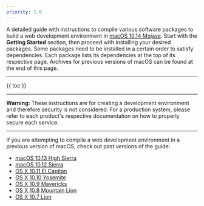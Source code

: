 ```yaml
---
priority: 1.0
---
```


A detailed guide with instructions to compile various software packages to build a web development environment in [macOS 10.14 Mojave](https://en.wikipedia.org/wiki/MacOS_Mojave). Start with the **Getting Started** section, then proceed with installing your desired packages. Some packages need to be installed in a certain order to satisfy dependencies. Each package lists its dependencies at the top of its respective page. Archives for previous versions of macOS can be found at the end of this page.

---

{{ toc }}

---

**Warning:** These instructions are for creating a development environment and therefore security is not considered. For a production system, please refer to each product's respective documentation on how to properly secure each service.

---

If you are attempting to compile a web development environment in a previous version of macOS, check out past versions of the guide:

- [macOS 10.13 High Sierra](/archives/10.13-high-sierra/)
- [macOS 10.12 Sierra](/archives/10.12-sierra/)
- [OS X 10.11 El Capitan](/archives/10.11-el-capitan/)
- [OS X 10.10 Yosemite](/archives/10.10-yosemite/)
- [OS X 10.9 Mavericks](/archives/10.9-mavericks/)
- [OS X 10.8 Mountain Lion](/archives/10.8-mountain-lion/)
- [OS X 10.7 Lion](/archives/10.7-lion/)
